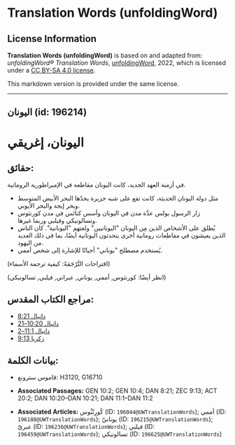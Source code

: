 # Translation Words (unfoldingWord)

## License Information

**Translation Words (unfoldingWord)** is based on and adapted from: _unfoldingWord® Translation Words_, [unfoldingWord](https://unfoldingword.org/utw), 2022, which is licensed under a [CC BY-SA 4.0 license](https://creativecommons.org/licenses/by-sa/4.0/legalcode.en).

This markdown version is provided under the same license.



--------------------------------

## اليونان (id: 196214)

اليونان، إغريقي
===============

حقائق:
------

في أزمنة العهد الجديد، كانت اليونان مقاطعة في الإمبراطورية الرومانية.

* مثل دولة اليونان الحديثة، كانت تقع على شبه جزيرة يحدّها البحر الأبيض المتوسط وبحر إيجة والبحر الأيوني.
* زار الرسول بولس عدَّة مدن في اليونان وأسس كنائس في مدن كورنثوس وتسالونيكي وفيلبي وربما غيرها.
* يُطلق على الأشخاص الذين مِن اليونان "اليونانيين" ولغتهم "اليونانية". كان الناس الذين يعيشون في مقاطعات رومانية أخرى يتحدثون اليونانية أيضًا، بما في ذلك العديد من اليهود.
* يُستخدم مصطلح "يوناني" أحيانًا للإشارة إلى شخص أممي.

(اقتراحات التَّرْجَمَةً: كيفية ترجمة الأسماء)

(انظر أيضًا: كورنثوس, أممي, يوناني, عبراني, فيلبي, تسالونيكي)

مراجع الكتاب المقدس:
--------------------

* [دانيال 8:21](https://ref.ly/Dan8:21)
* [دانيال 10:20–21](https://ref.ly/Dan10:20-Dan10:21)
* [دانيال 11:1–2](https://ref.ly/Dan11:1-Dan11:2)
* [زكريا 9:13](https://ref.ly/Zech9:13)

بيانات الكلمة:
--------------

* قاموس سترونغ: H3120, G16710

* **Associated Passages:** GEN 10:2; GEN 10:4; DAN 8:21; ZEC 9:13; ACT 20:2; DAN 10:20–DAN 10:21; DAN 11:1–DAN 11:2
* **Associated Articles:** كُورِنْثُوس (ID: `196044@UWTranslationWords`); أممي (ID: `196188@UWTranslationWords`); يونانيّ (ID: `196215@UWTranslationWords`); عبريّ (ID: `196236@UWTranslationWords`); فيلبي (ID: `196459@UWTranslationWords`); تسالونيكي (ID: `196625@UWTranslationWords`)

